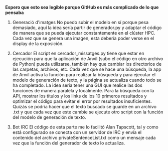 **Espero que esto sea legible porque GitHub es más complicado de lo que pensaba**
1. Generació d'imatges
No puedo subir el modelo en sí porque pesa demasiado, aquí la idea sería partir de generador.py y adaptar el código de manera que se pueda ejecutar constantemente en el clúster HPC. Cada vez que se genera una imagen, esta debería poder verse en el display de la exposición.

3. Cercador
El script en cercador_missatges.py tiene que estar en ejecución para que la aplicación de Anvil (subo el código en otro archivo de Python) pueda utilizarse, también hay que cambiar los directorios de las carpetas, archivos, etc. Cada vez que se hace una búsqueda, la app de Anvil activa la función para realizar la búsqueda y para ejecutar el modelo de generación de texto, y la página se actualiza cuando todo se ha completado.
La idea sería tener una GUI que realice las dos funciones de manera paralela y localmente. Para la búsqueda con la API, mostrar los títulos y los links de los 10 primeros resultados y optimizar el código para evitar el error por resultados insuficientes. Quizás se podría hacer que el texto buscado se guarde en un archivo .txt y que cada vez que este cambie se ejecute otro script con la función del modelo de generación de texto.

5. Bot IRC
El código de esta parte me lo facilitó Alan Tapscott, tal y como está configurado se conecta con un servidor de IRC y envía el contenido del
archivo privateSentenceList.txt como un mensaje cada vez que la función del generador de texto lo actualiza.
